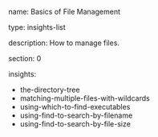 name: Basics of File Management

type: insights-list

description: How to manage files.

section: 0

insights:
  - the-directory-tree
  - matching-multiple-files-with-wildcards
  - using-which-to-find-executables
  - using-find-to-search-by-filename
  - using-find-to-search-by-file-size
